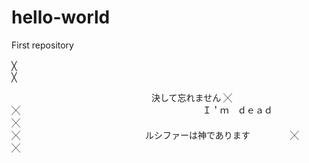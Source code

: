 # hello-world
First repository



╳　　　　　　　　　　　　　　　　　　　　　　　　　　　　　　　　　　　　　　　　　　　╳


　　　　　　　　　　　　　　　　決して忘れません
╳　　　　　　　　　　　　　　　　　　　　　　　　　　　　　　　　　　　　　　　　　　　╳
　　　　　
　　　　　　　　　　　　　　　 Ｉ＇ｍ　ｄｅａｄ　
　　　　
╳　　　　　　　　　　　　　　　　　　　　　　　　　　　　　　　　　　　　　　　　　　　╳
　　　　　　　　　　　　　　ルシファーは神であります
　　　　
╳　　　　　　　　　　　　　　　　　　　　　　　　　　　　　　　　　　　　　　　　　　　╳
